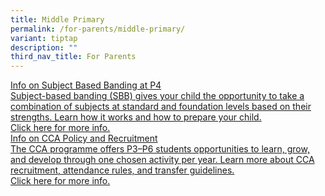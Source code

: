 ```yaml
---
title: Middle Primary
permalink: /for-parents/middle-primary/
variant: tiptap
description: ""
third_nav_title: For Parents
---
```

<p></p>
<div class="isomer-card-grid"><a rel="noopener noreferrer nofollow" href="https://www.moe.gov.sg/primary/curriculum/subject-based-banding" class="isomer-card"><div class="isomer-card-body"><div class="isomer-card-title">Info on Subject Based Banding at P4</div><div class="isomer-card-description">Subject-based banding (SBB) gives your child the opportunity to take a combination of subjects at standard and foundation levels based on their strengths. Learn how it works and how to prepare your child.</div><div class="isomer-card-link">Click here for more info.</div></div></a>
<a rel="noopener noreferrer nofollow" href="/cca-policy-and-recruitment/" class="isomer-card">
<div class="isomer-card-body">
<div class="isomer-card-title">Info on CCA Policy and Recruitment</div>
<div class="isomer-card-description">The CCA programme offers P3–P6 students opportunities to learn, grow,
and develop through one chosen activity per year. Learn more about CCA
recruitment, attendance rules, and transfer guidelines.</div>
<div class="isomer-card-link">Click here for more info.</div>
</div>
</a>
</div>
<p></p>